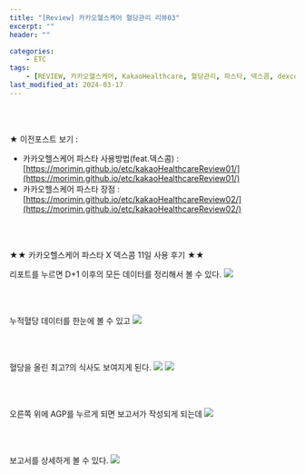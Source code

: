 ```yaml
---
title: "[Review] 카카오헬스케어 혈당관리 리뷰03"
excerpt: ""
header: ""

categories:
    - ETC
tags:
    - [REVIEW, 카카오헬스케어, KakaoHealthcare, 혈당관리, 파스타, 덱스콤, dexcom]
last_modified_at: 2024-03-17
---
```

<br><br>

★ 이전포스트 보기 :
- 카카오헬스케어 파스타 사용방법(feat.덱스콤) : [https://morimin.github.io/etc/kakaoHealthcareReview01/](https://morimin.github.io/etc/kakaoHealthcareReview01/)
- 카카오헬스케어 파스타 장점 : [https://morimin.github.io/etc/kakaoHealthcareReview02/](https://morimin.github.io/etc/kakaoHealthcareReview02/)

<br><br>

★★ 카카오헬스케어 파스타 X 덱스콤 11일 사용 후기 ★★  

리포트를 누르면 D+1 이후의 모든 데이터를 정리해서 볼 수 있다.
![](/upload/review/2403_kakaoHealthCare/day3/00.png)

<br><br>

누적혈당 데이터를 한눈에 볼 수 있고
![](/upload/review/2403_kakaoHealthCare/day3/01.png)

<br><br>

혈당을 올린 최고?의 식사도 보여지게 된다.
![](/upload/review/2403_kakaoHealthCare/day3/02.png)
![](/upload/review/2403_kakaoHealthCare/day3/03.png)

<br><br>

오른쪽 위에 AGP를 누르게 되면 보고서가 작성되게 되는데
![](/upload/review/2403_kakaoHealthCare/day3/04.png)

<br><br>

보고서를 상세하게 볼 수 있다.
![](/upload/review/2403_kakaoHealthCare/day3/05.png)

<br><br>